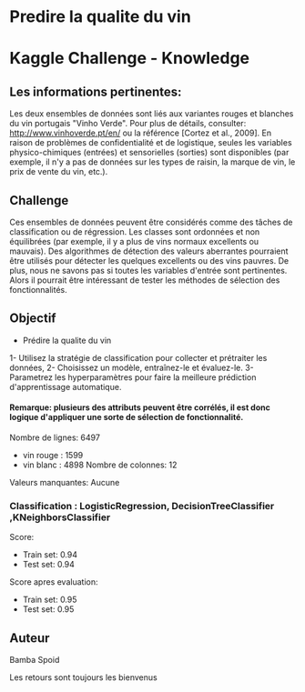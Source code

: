 # Predire la qualite du vin

# Kaggle Challenge - Knowledge

## Les informations pertinentes:

   Les deux ensembles de données sont liés aux variantes rouges et blanches du vin portugais "Vinho Verde".
   Pour plus de détails, consulter: http://www.vinhoverde.pt/en/ ou la référence [Cortez et al., 2009].
   En raison de problèmes de confidentialité et de logistique, seules les variables physico-chimiques (entrées) et sensorielles (sorties)
   sont disponibles (par exemple, il n'y a pas de données sur les types de raisin, la marque de vin, le prix de vente du vin, etc.).

  ## Challenge

  Ces ensembles de données peuvent être considérés comme des tâches de classification ou de régression.
   Les classes sont ordonnées et non équilibrées (par exemple, il y a plus de vins normaux
   excellents ou mauvais). Des algorithmes de détection des valeurs aberrantes pourraient être utilisés pour détecter les quelques excellents
   ou des vins pauvres. De plus, nous ne savons pas si toutes les variables d'entrée sont pertinentes. Alors
   il pourrait être intéressant de tester les méthodes de sélection des fonctionnalités.




## Objectif

- Prédire la qualite du vin

1- Utilisez la stratégie de classification pour collecter et prétraiter les données, 
2- Choisissez un modèle, entraînez-le et évaluez-le. 
3- Parametrez les hyperparamètres pour faire la meilleure prédiction d'apprentissage automatique.

#### Remarque: plusieurs des attributs peuvent être corrélés, il est donc logique d'appliquer une sorte de sélection de fonctionnalité. 

Nombre de lignes: 6497
- vin rouge : 1599
- vin blanc : 4898
Nombre de colonnes: 12

Valeurs manquantes: Aucune
       
###  Classification : LogisticRegression, DecisionTreeClassifier ,KNeighborsClassifier 


Score:  
  * Train set: 0.94   
  * Test set:  0.94   


Score apres evaluation:
  * Train set: 0.95     
  * Test set:  0.95    
  


## Auteur
Bamba Spoid

Les retours sont toujours les bienvenus

